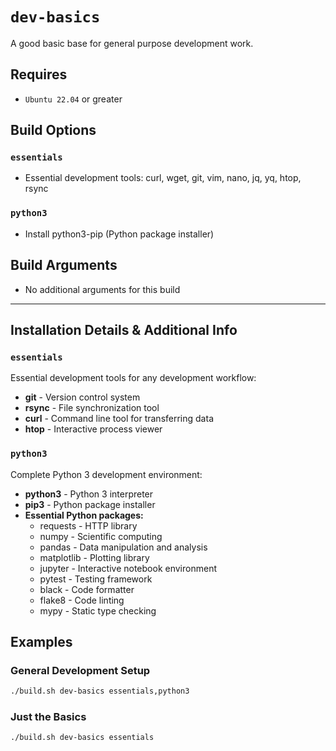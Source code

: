 # `dev-basics`
A good basic base for general purpose development work.

## Requires
* `Ubuntu 22.04` or greater

## Build Options
### `essentials`
* Essential development tools: curl, wget, git, vim, nano, jq, yq, htop, rsync

### `python3`
* Install python3-pip (Python package installer)

## Build Arguments
* No additional arguments for this build

---

## Installation Details & Additional Info

### `essentials`
Essential development tools for any development workflow:
* **git** - Version control system
* **rsync** - File synchronization tool
* **curl** - Command line tool for transferring data
* **htop** - Interactive process viewer

### `python3`
Complete Python 3 development environment:
* **python3** - Python 3 interpreter
* **pip3** - Python package installer
* **Essential Python packages:**
  * requests - HTTP library
  * numpy - Scientific computing
  * pandas - Data manipulation and analysis
  * matplotlib - Plotting library
  * jupyter - Interactive notebook environment
  * pytest - Testing framework
  * black - Code formatter
  * flake8 - Code linting
  * mypy - Static type checking

## Examples

### General Development Setup
```bash
./build.sh dev-basics essentials,python3
```

### Just the Basics
```bash
./build.sh dev-basics essentials
```

